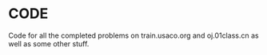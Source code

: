 # CODE
Code for all the completed problems on train.usaco.org and oj.01class.cn as well as some other stuff.

